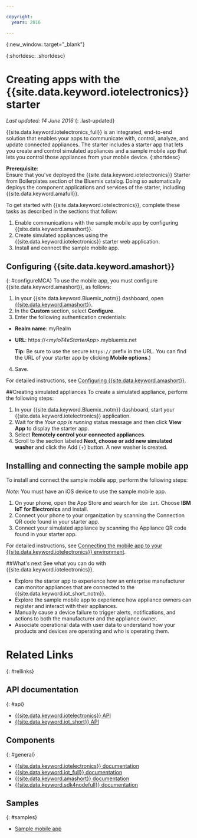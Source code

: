 ```yaml
---

copyright:
  years: 2016

---
```


{:new_window: target="_blank"}

{:shortdesc: .shortdesc}


# Creating apps with the {{site.data.keyword.iotelectronics}} starter
*Last updated: 14 June 2016*
{: .last-updated}

{{site.data.keyword.iotelectronics_full}} is an integrated, end-to-end solution that enables your apps to communicate with, control, analyze, and update connected appliances. The starter includes a starter app that lets you create and control simulated appliances and a sample mobile app that lets you control those appliances from your mobile device.
{:shortdesc}

**Prerequisite**:  
Ensure that you've deployed the {{site.data.keyword.iotelectronics}} Starter from Boilerplates section of the Bluemix catalog. Doing so automatically deploys the component applications and services of the starter, including {{site.data.keyword.amafull}}.

To get started with {{site.data.keyword.iotelectronics}}, complete these tasks as described in the sections that follow:

1. Enable communications with the sample mobile app by configuring {{site.data.keyword.amashort}}.
2. Create simulated appliances using the {{site.data.keyword.iotelectronics}} starter web application.
3. Install and connect the sample mobile app.

## Configuring {{site.data.keyword.amashort}}
{: #configureMCA}
To use the mobile app, you must configure {{site.data.keyword.amashort}}, as follows:
1. In your {{site.data.keyword.Bluemix_notm}} dashboard, open [{{site.data.keyword.amashort}}](https://new-console.ng.bluemix.net/docs/services/mobileaccess/overview.html).
2. In the **Custom** section, select **Configure**.
3. Enter the following authentication credentials:
  - **Realm name**: myRealm
  - **URL**: https://<*myIoT4eStarterApp*>.mybluemix.net  

    **Tip:** Be sure to use the secure `https://` prefix in the URL. You can find the URL of your starter app by clicking **Mobile options**.)
4. Save.

  For detailed instructions, see [Configuring {{site.data.keyword.amashort}}](iotelectronics_config_mobile.html#iot4e_configureMCA).

##Creating simulated appliances
To create a simulated appliance, perform the following steps:
1. In your {{site.data.keyword.Bluemix_notm}} dashboard, start your {{site.data.keyword.iotelectronics}} application.
2. Wait for the *Your app is running* status message and then click **View App** to display the starter app.  
3. Select **Remotely control your connected appliances**.
4. Scroll to the section labeled **Next, choose or add new simulated washer** and click the Add (+) button. A new washer is created.

## Installing and connecting the sample mobile app
To install and connect the sample mobile app, perform the following steps:

*Note*: You must have an iOS device to use the sample mobile app.

1. On your phone, open the App Store and search for `ibm iot`. Choose **IBM IoT for Electronics** and install.
2. Connect your phone to your organization by scanning the Connection QR code found in your starter app.
3. Connect your simulated appliance by scanning the Appliance QR code found in your starter app.

  For detailed instructions, see [Connecting the mobile app to your {{site.data.keyword.iotelectronics}} environment](iotelectronics_config_mobile.html#iot4e_connecting_mobile).

##What's next
See what you can do with {{site.data.keyword.iotelectronics}}.

- Explore the starter app to experience how an enterprise manufacturer can monitor appliances that are connected to the {{site.data.keyword.iot_short_notm}}.
- Explore the sample mobile app to experience how appliance owners can register and interact with their appliances.
- Manually cause a device failure to trigger alerts, notifications, and actions to both the manufacturer and the appliance owner.
- Associate operational data with user data to understand how your products and devices are operating and who is operating them.


# Related Links
{: #rellinks}
## API documentation
{: #api}
* [{{site.data.keyword.iotelectronics}} API](http://ibmiotforelectronics.mybluemix.net/public/iot4eregistrationapi.html)
* [{{site.data.keyword.iot_short}} API](https://developer.ibm.com/iotfoundation/recipes/api-documentation/)


## Components
{: #general}

* [{{site.data.keyword.iotelectronics}} documentation](iotelectronics_overview.html)
* [{{site.data.keyword.iot_full}} documentation](https://new-console.ng.bluemix.net/docs/services/IoT/index.html)
*  [{{site.data.keyword.amashort}} documentation](https://new-console.ng.bluemix.net/docs/services/mobileaccess/overview.html)
* [{{site.data.keyword.sdk4nodefull}} documentation](https://new-console.ng.bluemix.net/docs/runtimes/nodejs/index.html#nodejs_runtime)

## Samples
{: #samples}
* [Sample mobile app](https://new-console.ng.bluemix.net/docs/starters/IotElectronics/iotelectronics_config_mobile.html)
